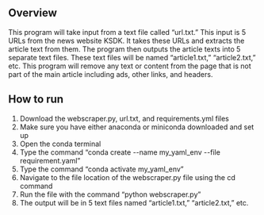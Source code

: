 ## Overview
This program will take input from a text file called “url.txt.” This input is 5 URLs from the news website KSDK. It takes these URLs and extracts the article text from them. The program then outputs the article texts into 5 separate text files. These text files will be named “article1.txt,” “article2.txt,” etc. This program will remove any text or content from the page that is not part of the main article including ads, other links, and headers.

## How to run
1. Download the webscraper.py, url.txt, and requirements.yml files
2. Make sure you have either anaconda or miniconda downloaded and set up
3. Open the conda terminal
4. Type the command “conda create --name my_yaml_env --file requirement.yaml”
5. Type the command “conda activate my_yaml_env”
6. Navigate to the file location of the webscraper.py file using the cd command
7. Run the file with the command “python webscraper.py”
8. The output will be in 5 text files named “article1.txt,” “article2.txt,” etc.